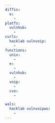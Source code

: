 ```yaml
---
diffis:
  e:
    -
platfs:
  vulnhub:
    -
curls:
  hacklab vulnvoip:
    -
functions:
  unix:
    -
  e:
    -
  vulnhub:
    -
  voip:
    -
  cve:
    -

wals:
  hacklab vulnvoipwu:
    -
---
```

